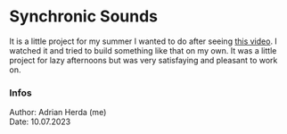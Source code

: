 # Synchronic Sounds

It is a little project for my summer I wanted to do after
seeing [this video](https://www.youtube.com/watch?v=Kt3DavtVGVE&t=3s).
I watched it and tried to build something like that on my own. It was a little project for lazy afternoons but was very
satisfaying and pleasant to work on.
### Infos
Author: Adrian Herda (me)<br>
Date: 10.07.2023